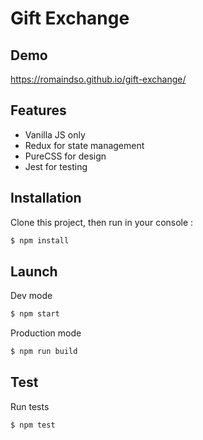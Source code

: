 # Gift Exchange

## Demo
https://romaindso.github.io/gift-exchange/

## Features

* Vanilla JS only
* Redux for state management
* PureCSS for design
* Jest for testing


## Installation
Clone this project, then run in your console :
```bash
$ npm install
```

## Launch
Dev mode
```bash
$ npm start
```

Production mode
```bash
$ npm run build
```

## Test
Run tests
```bash
$ npm test
```